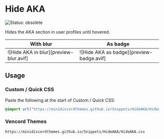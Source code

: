 # Hide AKA
![Status: obsolete](https://img.shields.io/badge/status-obsolete-red?style=flat-square "Discord removed the AKA section.")

Hides the AKA section in user profiles until hovered.

| With blur                              | As badge                                 |
| -------------------------------------- | ---------------------------------------- |
| ![Hide AKA in blur][preview-blur.avif] | ![Hide AKA as badge][preview-badge.avif] |

## Usage
### Custom / Quick CSS
Paste the following at the start of Custom / Quick CSS:
```css
@import url("https://minidiscordthemes.github.io/Snippets/HideAKA/HideAKA.css");
```
### Vencord Themes
```
https://minidiscordthemes.github.io/Snippets/HideAKA/HideAKA.css
```
